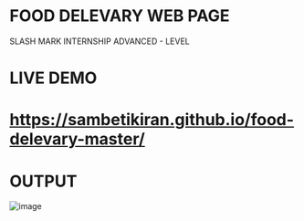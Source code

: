 # FOOD DELEVARY WEB PAGE
SLASH MARK INTERNSHIP ADVANCED - LEVEL
# LIVE DEMO
# https://sambetikiran.github.io/food-delevary-master/
# OUTPUT
![image](https://github.com/user-attachments/assets/e62afbdc-a506-4cbd-bc79-f823f16ab70f)


